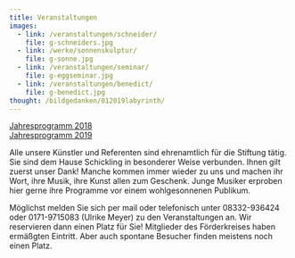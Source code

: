 ```yaml
---
title: Veranstaltungen
images:
  - link: /veranstaltungen/schneider/
    file: g-schneiders.jpg
  - link: /werke/sonnenskulptur/
    file: g-sonne.jpg
  - link: /veranstaltungen/seminar/
    file: g-eggseminar.jpg
  - link: /veranstaltungen/benedict/
    file: g-benedict.jpg
thought: /bildgedanken/012019labyrinth/
---
```

   
[Jahresprogramm 2018](/veranstaltungen/2018/)   
[Jahresprogramm 2019](/veranstaltungen/2019/) 
  
Alle unsere Künstler und Referenten sind ehrenamtlich für die Stiftung tätig. Sie sind dem Hause Schickling in besonderer Weise verbunden. Ihnen gilt zuerst unser Dank! Manche kommen immer wieder zu uns und machen ihr Wort, ihre Musik, ihre Kunst allen zum Geschenk. Junge Musiker erproben hier gerne ihre Programme vor einem wohlgesonnenen Publikum.

Möglichst melden Sie sich per mail oder telefonisch unter 08332-936424 oder 0171-9715083 (Ulrike Meyer) zu den Veranstaltungen an. Wir reservieren dann einen Platz für Sie! Mitglieder des Förderkreises haben ermäßgten Eintritt.
Aber auch spontane Besucher finden meistens noch einen Platz.
